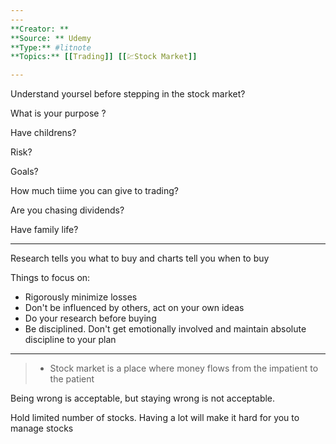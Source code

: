 ```yaml
---
---
**Creator: **
**Source: ** Udemy
**Type:** #litnote 
**Topics:** [[Trading]] [[💹Stock Market]]

---
```


Understand yoursel before stepping in the stock market?

What is your purpose ?

Have childrens?

Risk?

Goals?

How much tiime you can give to trading?

Are you chasing dividends?

Have family life?

---
Research tells you what to buy and charts tell you when to buy


Things to focus on:
- Rigorously minimize losses
- Don't be influenced by others, act on your own ideas
- Do your research before buying
- Be disciplined. Don't get emotionally involved and maintain absolute discipline to your plan

---- 
> - Stock market is a place where money flows from the impatient to the patient

Being wrong is acceptable, but staying wrong is not acceptable.

Hold limited number of stocks. Having a lot will make it hard for you to manage stocks
 